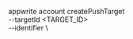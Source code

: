 appwrite account createPushTarget \
        --targetId <TARGET_ID> \
        --identifier <IDENTIFIER> \

